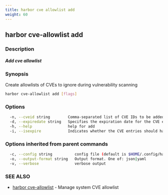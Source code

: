 ```yaml
---
title: harbor cve allowlist add
weight: 60
---
```

## harbor cve-allowlist add

### Description

##### Add cve allowlist

### Synopsis

Create allowlists of CVEs to ignore during vulnerability scanning

```sh
harbor cve-allowlist add [flags]
```

### Options

```sh
  -n, --cveid string        Comma-separated list of CVE IDs to be added to the allowlist
  -d, --expiredate string   Specifies the expiration date for the CVE entries in the format 'YYYY-MM-DD'
  -h, --help                help for add
  -i, --isexpire            Indicates whether the CVE entries should have an expiration date. Set to true to specify an expiration date
```

### Options inherited from parent commands

```sh
  -c, --config string          config file (default is $HOME/.config/harbor-cli/config.yaml)
  -o, --output-format string   Output format. One of: json|yaml
  -v, --verbose                verbose output
```

### SEE ALSO

* [harbor cve-allowlist](harbor-cve-allowlist.md)	 - Manage system CVE allowlist

